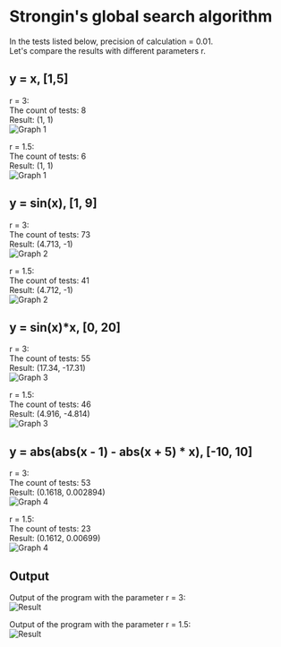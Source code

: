 # Strongin's global search algorithm 
In the tests listed below, precision of calculation = 0.01.<br/>
Let's compare the results with different parameters r.
## y = x, [1,5]
r = 3:<br/>
The count of tests: 8<br/>
Result: (1, 1)<br/>
![Graph 1](/Images/Test1/graph1.png)<br/>

r = 1.5:<br/>
The count of tests: 6<br/>
Result: (1, 1)<br/>
![Graph 1](/Images/Test2/graph1.png)

## y = sin(x), [1, 9]
r = 3:<br/>
The count of tests: 73<br/>
Result: (4.713, -1)<br/>
![Graph 2](/Images/Test1/graph2.png)<br/>

r = 1.5:<br/>
The count of tests: 41<br/>
Result: (4.712, -1)<br/>
![Graph 2](/Images/Test2/graph2.png)

## y = sin(x)*x, [0, 20]
r = 3:<br/>
The count of tests: 55<br/>
Result: (17.34, -17.31)<br/>
![Graph 3](/Images/Test1/graph3.png)<br/>

r = 1.5:<br/>
The count of tests: 46<br/>
Result: (4.916, -4.814)<br/>
![Graph 3](/Images/Test2/graph3.png)

## y = abs(abs(x - 1) - abs(x + 5) * x), [-10, 10]
r = 3:<br/>
The count of tests: 53<br/>
Result: (0.1618, 0.002894)<br/>
![Graph 4](/Images/Test1/graph4.png)<br/>

r = 1.5:<br/>
The count of tests: 23<br/>
Result: (0.1612, 0.00699)<br/>
![Graph 4](/Images/Test2/graph4.png)<br/>

## Output
Output of the program with the parameter r = 3:<br/>
![Result](/Images/Test1/result.png)<br/>

Output of the program with the parameter r = 1.5:<br/>
![Result](/Images/Test2/result.png)<br/>
